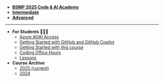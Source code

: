 * [**BSMP 2025 Code & AI Academy**](/2025/README.md)
* [**Intermediate**](/2025/intermediate/lesson_summary.md)
* [**Advanced**](/2025/adv/lesson_summary.md)
---
* **For Students 🧑‍🎓🚀**
  * [Azure AOAI Access](/2025/program/bsmp25_access_azure_ai.md)
  * [Getting Started with GitHub and GitHub Copilot](/students/github_copilot_setup.md)
  * [Getting Started with this course](/students/Getting-Started.md)
  * [Coding Office Hours](/2025/program/bsmp_coding_office_hrs.md)
  * [Lessons](/2025/README.md)
* **Course Archive**
  * [2025 (current)](/2025/README.md)
  * [2024](/2024/README.md)
<!-- * **Coding Instructors**
  * [Coding Instructors](/program/coding_program_admins.md) -->
<!--- ⚠️ TODO: remove late 
* **⚠️BSMP25 Code & AI Academy**
  * [Coding Instructors](/dev25/storytelling_with_ai/week3_storytelling_with_ai.md)
  * [2025](/2025/README.md)
--->
<!--- ⚠️ TODO: remove late 
* **⚠️PH DEV**
  * [ph_dev_ideas](/dev_ph/ph_dev_ideas.md)
  * [template](/dev_ph/template.md)
--->